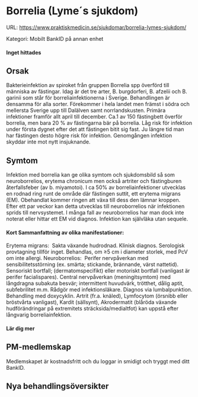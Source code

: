 # Borrelia (Lyme´s sjukdom)

URL: https://www.praktiskmedicin.se/sjukdomar/borrelia-lymes-sjukdom/



Kategori: Mobilt BankID på annan enhet

#### Inget hittades

## Orsak

Bakterieinfektion av spiroket från gruppen Borrelia spp överförd till människa av fästingar. Idag är det tre arter, B. burgdorferi, B. afzelii och B. garinii som står för borreliainfektionerna i Sverige. Behandlingen är densamma för alla sorter. Förekommer i hela landet men främst i södra och mellersta Sverige upp till Dalälven samt norrlandskusten. Primära infektioner framför allt april till december.
Ca.1 av 150 fästingbett överför borrelia, men bara 20 % av fästingarna bär på borrelia. Låg risk för infektion under första dygnet efter det att fästingen bitit sig fast. Ju längre tid man har fästingen desto högre risk för infektion. Genomgången infektion skyddar inte mot nytt insjuknande.

## Symtom

Infektion med borrelia kan ge olika symtom och sjukdomsbild så som neuroborrelios, erytema chronicum men också artriter och fästingburen återfallsfeber (av b. miyamotoi). I ca 50% av borreliainfektioner utvecklas en rodnad ring runt de område där fästingen suttit, ett erytema migrans (EM). Obehandlat kommer ringen att växa till dess den lämnar kroppen. Efter ett par veckor kan detta utvecklas till neuroborrelios när infektionen sprids till nervsystemet. I många fall av neuroborrelios har man dock inte noterat eller hittar ett EM vid diagnos. Infektion kan självläka utan sequele.

#### Kort Sammanfattning av olika manifestationer:

Erytema migrans: 
Sakta växande hudrodnad. Klinisk diagnos. Serologisk provtagning tillför inget. Behandlas, om ≥5 cm i diameter storlek, med PcV om inte allergi.
Neuroborrelios: 
Perifer nervpåverkan med sensibilitetsstörning (ex. smärta; stickande, brännande, värst nattetid). Sensoriskt bortfall; (dermatomspecifikt) eller motoriskt bortfall (vanligast är perifer facialispares).
Central nervpåverkan (meningitsymtom) med långdragna subakuta besvär; intermittent huvudvärk, trötthet, dålig aptit, subfebrilitet m.m.
Rådgör med infektionsläkare. Diagnos via lumbalpunktion. Behandling med doxycyklin.
Artrit (fr.a. knäled), Lymfocytom (örsnibb eller bröstvårta vanligast), Kardit (sällsynt), Akrodermatit (blåröda växande hudförändringar på extremitets sträcksida/medialtfot) kan uppstå efter långvarig borreliainfektion.

#### Lär dig mer

## PM-medlemskap

Medlemskapet är kostnadsfritt och du loggar in smidigt och tryggt med ditt BankID.

## Nya behandlingsöversikter

